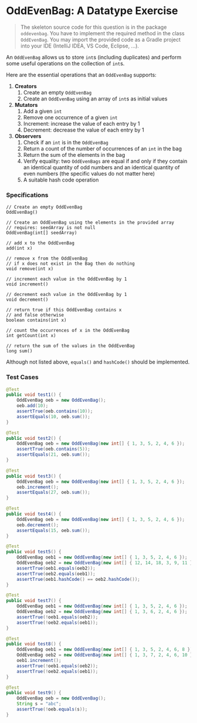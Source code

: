 OddEvenBag: A Datatype Exercise
=========

> The skeleton source code for this question is in the package `oddevenbag`. You have to implement the required method in the class `OddEvenBag`. You may import the provided code as a Gradle project into your IDE (IntelliJ IDEA, VS Code, Eclipse, ...).

An `OddEvenBag` allows us to store `int`s (including duplicates) and perform some useful operations on the collection of `int`s.

Here are the essential operations that an `OddEvenBag` supports:

1. **Creators**
	1. Create an empty `OddEvenBag`
	2. Create an `OddEvenBag` using an array of `int`s as initial values
2. **Mutators**
	1. Add a given `int`
	2. Remove one occurrence of a given `int`
	3. Increment: increase the value of each entry by 1
	4. Decrement: decrease the value of each entry by 1
3. **Observers**
	1. Check if an `int` is in the `OddEvenBag`
	2. Return a count of the number of occurrences of an `int` in the bag
	3. Return the sum of the elements in the bag
	4. Verify equality: two `OddEvenBags` are equal if and only if they contain an identical quantity of odd numbers and an identical quantity of even numbers (the specific values do not matter here)
	5. A suitable hash code operation

### Specifications

```
// Create an empty OddEvenBag
OddEvenBag()

// Create an OddEvenBag using the elements in the provided array
// requires: seedArray is not null
OddEvenBag(int[] seedArray)

// add x to the OddEvenBag
add(int x)

// remove x from the OddEvenBag
// if x does not exist in the Bag then do nothing
void remove(int x)

// increment each value in the OddEvenBag by 1
void increment()

// decrement each value in the OddEvenBag by 1
void decrement()

// return true if this OddEvenBag contains x
// and false otherwise
boolean contains(int x)

// count the occurrences of x in the OddEvenBag
int getCount(int x)

// return the sum of the values in the OddEvenBag
long sum()
```

Although not listed above, `equals()` and `hashCode()` should be implemented.

### Test Cases

```java
@Test
public void test1() {
	OddEvenBag oeb = new OddEvenBag();
	oeb.add(10);
	assertTrue(oeb.contains(10));
	assertEquals(10, oeb.sum());
}

@Test
public void test2() {
	OddEvenBag oeb = new OddEvenBag(new int[] { 1, 3, 5, 2, 4, 6 });
	assertTrue(oeb.contains(5));
	assertEquals(21, oeb.sum());
}

@Test
public void test3() {
	OddEvenBag oeb = new OddEvenBag(new int[] { 1, 3, 5, 2, 4, 6 });
	oeb.increment();
	assertEquals(27, oeb.sum());
}

@Test
public void test4() {
	OddEvenBag oeb = new OddEvenBag(new int[] { 1, 3, 5, 2, 4, 6 });
	oeb.decrement();
	assertEquals(15, oeb.sum());
}

@Test
public void test5() {
	OddEvenBag oeb1 = new OddEvenBag(new int[] { 1, 3, 5, 2, 4, 6 });
	OddEvenBag oeb2 = new OddEvenBag(new int[] { 12, 14, 18, 3, 9, 11 });
	assertTrue(oeb1.equals(oeb2));
	assertTrue(oeb2.equals(oeb1));
	assertTrue(oeb1.hashCode() == oeb2.hashCode());
}

@Test
public void test7() {
	OddEvenBag oeb1 = new OddEvenBag(new int[] { 1, 3, 5, 2, 4, 6 });
	OddEvenBag oeb2 = new OddEvenBag(new int[] { 1, 3, 6, 2, 4, 6 });
	assertTrue(!oeb1.equals(oeb2));
	assertTrue(!oeb2.equals(oeb1));
}

@Test
public void test8() {
	OddEvenBag oeb1 = new OddEvenBag(new int[] { 1, 3, 5, 2, 4, 6, 8 });
	OddEvenBag oeb2 = new OddEvenBag(new int[] { 1, 3, 7, 2, 4, 6, 10 });
	oeb1.increment();
	assertTrue(!oeb1.equals(oeb2));
	assertTrue(!oeb2.equals(oeb1));
}

@Test
public void test9() {
	OddEvenBag oeb = new OddEvenBag();
	String s = "abc";
	assertTrue(!oeb.equals(s));
}
```
